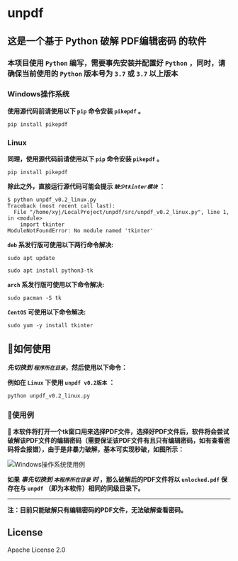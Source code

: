 <!--
 * @Author: QuestionMark001
 * @Date: 2022-02-19 08:04:03
 * @LastEditors: QuestionMark001
 * @LastEditTime: 2022-10-17 15:01:41
 * @FilePath: /LocalProjects/unpdf/README.md
 * @Description: 
 * 
 * Copyright (c) 2022 by QuestionMark001, All Rights Reserved. 
-->
# unpdf  

## 这是一个基于 Python 破解 PDF编辑密码 的软件  

### 本项目使用 `Python` 编写，需要事先安装并配置好 `Python` ，同时，请确保当前使用的 `Python` 版本号为 `3.7` 或 `3.7` 以上版本  

### Windows操作系统  

**使用源代码前请使用以下 `pip` 命令安装 `pikepdf` 。**  

```powershell
pip install pikepdf
```  

### Linux  

**同理，使用源代码前请使用以下 `pip` 命令安装 `pikepdf` 。**  

```console
pip install pikepdf
```  

**除此之外，直接运行源代码可能会提示 _`缺少tkinter模块`_ ：**  

```console
$ python unpdf_v0.2_linux.py
Traceback (most recent call last):
  File "/home/xyj/LocalProject/unpdf/src/unpdf_v0.2_linux.py", line 1, in <module>
    import tkinter
ModuleNotFoundError: No module named 'tkinter'
```  

**`deb` 系发行版可使用以下两行命令解决:**  

```console
sudo apt update
```

```console
sudo apt install python3-tk
```

**`arch` 系发行版可使用以下命令解决:**  

```console
sudo pacman -S tk
```

**`CentOS` 可使用以下命令解决:**  

```console
sudo yum -y install tkinter
```

## 🍕如何使用  

**_先切换到 `程序所在目录`_，然后使用以下命令：**  

**例如在 `Linux` 下使用 `unpdf v0.2版本` ：**  

```console
python unpdf_v0.2_linux.py
```

### 🎉使用例  

**🎈 本软件将打开一个tk窗口用来选择PDF文件，选择好PDF文件后，软件将会尝试破解该PDF文件的编辑密码（需要保证该PDF文件有且只有编辑密码，如有查看密码将会报错），由于是非暴力破解，基本可实现秒破，如图所示：**  

![Windows操作系统使用例](img/Windows使用例.gif "Windows操作系统使用例")  

**如果 _事先切换到 `本程序所在目录` 时_ ，那么破解后的PDF文件将以 `unlocked.pdf` 保存在与 `unpdf` （即为本软件）相同的同级目录下。**  

****  

**注：目前只能破解只有编辑密码的PDF文件，无法破解查看密码。**  

## License  

Apache License 2.0  
